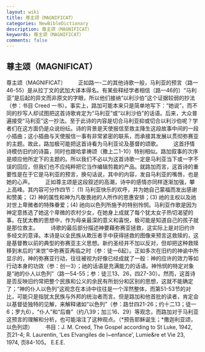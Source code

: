 ```yaml
---
layout: wiki
title: 尊主颂（MAGNIFICAT）
categories: NewBibleDictionary
description: 尊主颂（MAGNIFICAT）
keywords: 尊主颂（MAGNIFICAT）
comments: false
---
```


## 尊主颂（MAGNIFICAT）



尊主颂（MAGNIFICAT）
　　正如路一-二的其他诗歌一般，马利亚的预言（路一46-55）是从拉丁文的武加大译本得名。有某些释经学者相信〔路一46的〕“马利亚”是后起的异文而非原文的字眼，所以他们接纳“以利沙伯”这个证据较弱的抄法（参：书目 Creed 一书）。事实上，路加可能本来只是简单地写下：“她说”，而不同的抄写人却试图把这首诗歌肯定为“马利亚”或“以利沙伯”的话语。后来，大众普遍接受“马利亚”这一抄法。至于此诗的内容是切合马利亚抑或切合以利沙伯呢？学者们在这方面仍是众说纷纭。诗的背景是天使报信至救主降生这段故事中间的一段小插曲；这小插曲与天使报信一事有非常紧密的联系，而承接其发展以贯彻弥赛亚的主题。故此，路加极可能把这首诗看为马利亚论及基督的颂歌。
　　这首抒情诗模仿旧约的诗篇，同时也跟哈拿祷颂（撒上二1-10）特别相似。路加叙事的次序是顺应他所定下的主题的。所以我们不必以为这首诗歌一定是马利亚当下或一字不误的回应，但我们也不应纯粹把它当作编辑剪裁的产品。就路加而言，这首诗的重要性是在于它是马利亚的预言，换句话说，其中的内容，发自马利亚的嘴唇，也是她的心声。
　　正如尊主颂是这段叙述的高潮，诗中的感情亦同样逐渐加强，攀上高峰。其内容可分作四节： (1) 马利亚快乐的欢呼，并为她自己蒙福而发出感谢和赞美； (2) 神的属性和神为凡敬畏祂的人所作的恩惠安排；(3) 祂的主权以及祂对世上卑微者的特殊眷爱；(4) 祂向以色列所施予的特别怜悯。马利亚作歌是因为神定意拣选了她这个卑微的农村少女，在她身上成就了每个犹太女子热切渴望的事。在犹太教的思想中，作为母亲最深的意义和喜悦，极可能是知道自己的孩子就是那位救主。
　　诗歌的最后部分描述神要藉弥赛亚拯救，这实际上是对旧约许多经文的意译。本诗是以全民族从欺压者手中获得拯救的图像来预言这救赎的，这是基督教以前的典型的弥赛亚主义思想。新约圣经并不加以反对，但却把这种救赎移到末后的“来世”中弥赛亚再临之时（参：徒一6起）。正如多次在旧约的神谕中所显示的，神的弥赛亚行动，往往被视为好像已经成就了一般：神的应许的效力等如行动本身的功效（参：创一3）；祂的话语是充满能力的话语。神怜悯的特定对象是“祂的仆人以色列”（路一54-55；参：徒三13、26，四27-30）。然而，这首诗是否反映旧约常把整个民族和公义的余民有所划分和区别的思想，这就不能确定了；“神的仆人以色列”这观念在本诗中往往是一个浑然整体，而第51-53节的对比，可能只是指犹太民族与外邦的统治者而言。但是路加和他首批的读者，肯定会以基督徒独特的见解，来解释诸如“以色列”（参：路廿四21-26；约十二13；徒一6；罗九6），“仆人”和“后裔”（约八39；加三16、29）等观念，而路加对于马利亚这预言的理解和分析，也可能溶注了这种观点。（*预告耶稣诞生；*撒迦利亚颂，以色列颂）
　　书目：J. M. Creed, The Gospel according to St Luke, 1942, 页21-4; R. Laurentin, 'Les E!vangiles
de l~enfance',
Lumie&re et Vie 23, 1974, 页84-105。
E.E.E.




